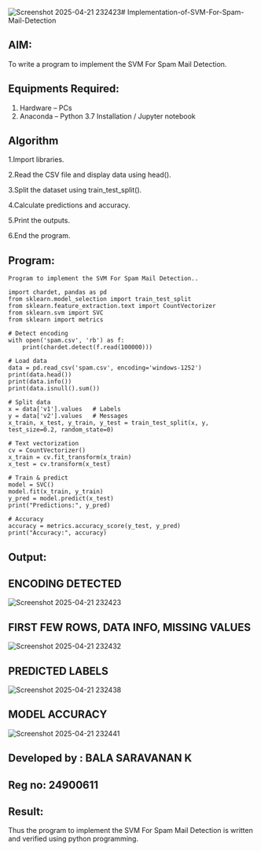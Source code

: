 ![Screenshot 2025-04-21 232423](https://github.com/user-attachments/assets/995e2fb7-0dfc-4564-b611-052ca27a79fb)# Implementation-of-SVM-For-Spam-Mail-Detection

## AIM:
To write a program to implement the SVM For Spam Mail Detection.

## Equipments Required:
1. Hardware – PCs
2. Anaconda – Python 3.7 Installation / Jupyter notebook

## Algorithm
1.Import libraries.

2.Read the CSV file and display data using head().

3.Split the dataset using train_test_split().

4.Calculate predictions and accuracy.

5.Print the outputs.

6.End the program.

## Program:
```
Program to implement the SVM For Spam Mail Detection..

import chardet, pandas as pd
from sklearn.model_selection import train_test_split
from sklearn.feature_extraction.text import CountVectorizer
from sklearn.svm import SVC
from sklearn import metrics

# Detect encoding
with open('spam.csv', 'rb') as f:
    print(chardet.detect(f.read(100000)))

# Load data
data = pd.read_csv('spam.csv', encoding='windows-1252')
print(data.head())
print(data.info())
print(data.isnull().sum())

# Split data
x = data['v1'].values   # Labels
y = data['v2'].values   # Messages
x_train, x_test, y_train, y_test = train_test_split(x, y, test_size=0.2, random_state=0)

# Text vectorization
cv = CountVectorizer()
x_train = cv.fit_transform(x_train)
x_test = cv.transform(x_test)

# Train & predict
model = SVC()
model.fit(x_train, y_train)
y_pred = model.predict(x_test)
print("Predictions:", y_pred)

# Accuracy
accuracy = metrics.accuracy_score(y_test, y_pred)
print("Accuracy:", accuracy)
```

## Output:
## ENCODING DETECTED
![Screenshot 2025-04-21 232423](https://github.com/user-attachments/assets/102b5f40-76b4-4389-84f6-8b081d83f402)
## FIRST FEW ROWS, DATA INFO, MISSING VALUES
![Screenshot 2025-04-21 232432](https://github.com/user-attachments/assets/eb57e1bb-d8b2-499d-a0d1-28193c783037)
## PREDICTED LABELS
![Screenshot 2025-04-21 232438](https://github.com/user-attachments/assets/496d3781-2560-47ed-bc38-a7b50c42435a)
## MODEL ACCURACY
![Screenshot 2025-04-21 232441](https://github.com/user-attachments/assets/cae6295e-3af8-4c82-89d4-ef45896c2122)


## Developed by : BALA SARAVANAN K
## Reg no: 24900611
## Result:
Thus the program to implement the SVM For Spam Mail Detection is written and verified using python programming.
